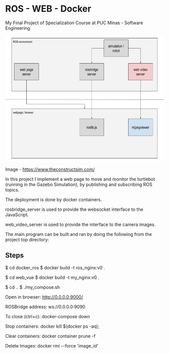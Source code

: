 # ROS - WEB - Docker
My Final Project of Specialization Course at PUC Minas - Software Engineering

<img src="media/diagram.jpg" width="700" height="400" />

Image - https://www.theconstructsim.com/

In this project I implement a web page to move and monitor the turtlebot (running in the Gazebo Simulation), by publishing and subscribing ROS topics.

The deployment is done by docker containers.

rosbridge_server is used to provide the websocket interface to the JavaScript.

web_video_server is used to provide the interface to the camera images.

The main program can be built and ran by doing the following from the project top directory:

## Steps



$ cd docker_ros 
$ docker build -t ros_nginx:v0 .

$ cd web_vue
$ docker build -t my_nginx:v0 . 

$ cd ..
$ ./my_compose.sh

Open in browser:
http://0.0.0.0:9000/

ROSBridge address: 
ws://0.0.0.0:9090

To close (ctrl+c):
docker-compose down 

Stop containers:
docker kill $(docker ps -aq); 

Clear containers:
docker container prune -f 

Delete Images:
docker rmi --force 'image_id'
